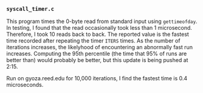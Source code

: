 ### `syscall_timer.c`
This program times the 0-byte read from standard input using `gettimeofday`.
In testing, I found that the read occasionally took less than 1 microsecond. Therefore, I took 10 reads back to back.
The reported value is the fastest time recorded after repeating the timer `ITERS` times. As the number of iterations increases, the likelyhood of encountering an abnormally fast run increases. Computing the 95th percentile (the time that 95% of runs are better than) would probably be better, but this update is being pushed at 2:15.

Run on gyoza.reed.edu for 10,000 iterations, I find the fastest time is 0.4 microseconds.
